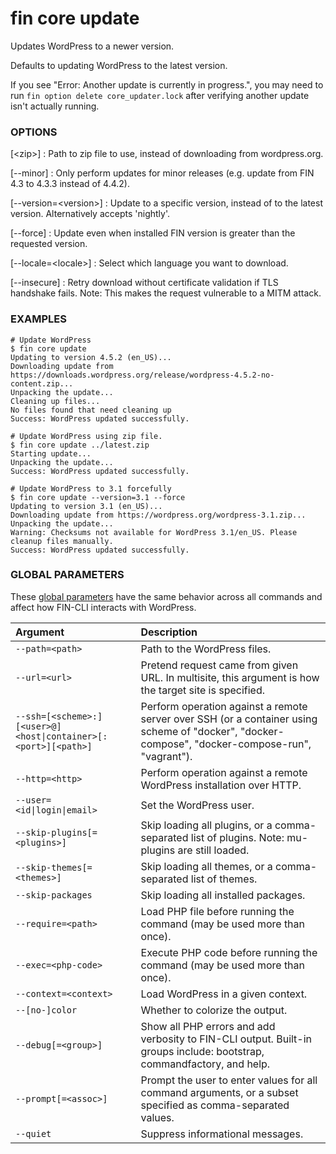 # fin core update

Updates WordPress to a newer version.

Defaults to updating WordPress to the latest version.

If you see "Error: Another update is currently in progress.", you may need to run `fin option delete core_updater.lock` after verifying another update isn't actually running.

### OPTIONS

[&lt;zip&gt;]
: Path to zip file to use, instead of downloading from wordpress.org.

[\--minor]
: Only perform updates for minor releases (e.g. update from FIN 4.3 to 4.3.3 instead of 4.4.2).

[\--version=&lt;version&gt;]
: Update to a specific version, instead of to the latest version. Alternatively accepts 'nightly'.

[\--force]
: Update even when installed FIN version is greater than the requested version.

[\--locale=&lt;locale&gt;]
: Select which language you want to download.

[\--insecure]
: Retry download without certificate validation if TLS handshake fails. Note: This makes the request vulnerable to a MITM attack.

### EXAMPLES

    # Update WordPress
    $ fin core update
    Updating to version 4.5.2 (en_US)...
    Downloading update from https://downloads.wordpress.org/release/wordpress-4.5.2-no-content.zip...
    Unpacking the update...
    Cleaning up files...
    No files found that need cleaning up
    Success: WordPress updated successfully.

    # Update WordPress using zip file.
    $ fin core update ../latest.zip
    Starting update...
    Unpacking the update...
    Success: WordPress updated successfully.

    # Update WordPress to 3.1 forcefully
    $ fin core update --version=3.1 --force
    Updating to version 3.1 (en_US)...
    Downloading update from https://wordpress.org/wordpress-3.1.zip...
    Unpacking the update...
    Warning: Checksums not available for WordPress 3.1/en_US. Please cleanup files manually.
    Success: WordPress updated successfully.

### GLOBAL PARAMETERS

These [global parameters](https://make.wordpress.org/cli/handbook/config/) have the same behavior across all commands and affect how FIN-CLI interacts with WordPress.

| **Argument**    | **Description**              |
|:----------------|:-----------------------------|
| `--path=<path>` | Path to the WordPress files. |
| `--url=<url>` | Pretend request came from given URL. In multisite, this argument is how the target site is specified. |
| `--ssh=[<scheme>:][<user>@]<host\|container>[:<port>][<path>]` | Perform operation against a remote server over SSH (or a container using scheme of "docker", "docker-compose", "docker-compose-run", "vagrant"). |
| `--http=<http>` | Perform operation against a remote WordPress installation over HTTP. |
| `--user=<id\|login\|email>` | Set the WordPress user. |
| `--skip-plugins[=<plugins>]` | Skip loading all plugins, or a comma-separated list of plugins. Note: mu-plugins are still loaded. |
| `--skip-themes[=<themes>]` | Skip loading all themes, or a comma-separated list of themes. |
| `--skip-packages` | Skip loading all installed packages. |
| `--require=<path>` | Load PHP file before running the command (may be used more than once). |
| `--exec=<php-code>` | Execute PHP code before running the command (may be used more than once). |
| `--context=<context>` | Load WordPress in a given context. |
| `--[no-]color` | Whether to colorize the output. |
| `--debug[=<group>]` | Show all PHP errors and add verbosity to FIN-CLI output. Built-in groups include: bootstrap, commandfactory, and help. |
| `--prompt[=<assoc>]` | Prompt the user to enter values for all command arguments, or a subset specified as comma-separated values. |
| `--quiet` | Suppress informational messages. |
